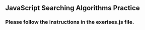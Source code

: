 ## JavaScript Searching Algorithms Practice
 
### Please follow the instructions in the exerises.js file.
